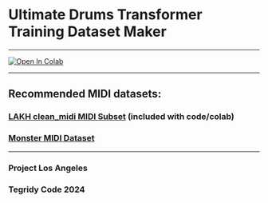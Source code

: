 # Ultimate Drums Transformer Training Dataset Maker

***

[![Open In Colab][colab-badge]][colab-notebook1]

[colab-notebook1]: <https://colab.research.google.com/github/asigalov61/Rock-Melody-Transformer/blob/main/Training-Data/Rock_Melody_Transformer_Training_Dataset_Maker.ipynb>
[colab-badge]: <https://colab.research.google.com/assets/colab-badge.svg>

***

## Recommended MIDI datasets:

### [LAKH clean_midi MIDI Subset](https://colinraffel.com/projects/lmd/) (included with code/colab)
### [Monster MIDI Dataset](https://github.com/asigalov61/Monster-MIDI-Dataset)

***

### Project Los Angeles
### Tegridy Code 2024
